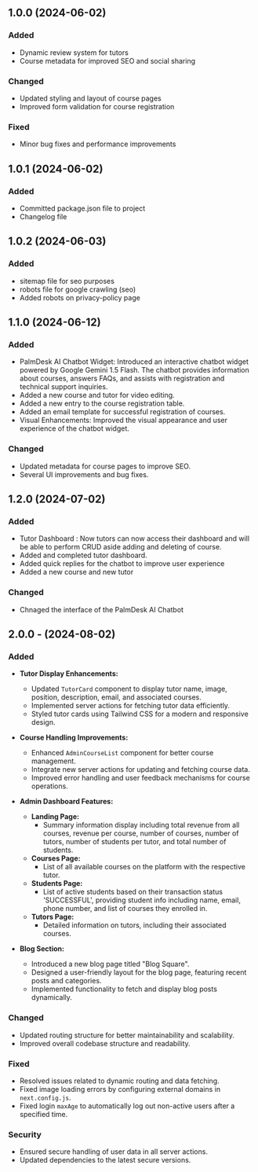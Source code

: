 ## 1.0.0 (2024-06-02)

### Added
- Dynamic review system for tutors
- Course metadata for improved SEO and social sharing

### Changed
- Updated styling and layout of course pages
- Improved form validation for course registration

### Fixed
- Minor bug fixes and performance improvements

## 1.0.1 (2024-06-02)

### Added 
- Committed package.json file to project
- Changelog file
  

## 1.0.2 (2024-06-03)
### Added
- sitemap file for seo purposes
- robots file for google crawling (seo)
- Added robots on privacy-policy page

## 1.1.0 (2024-06-12)
### Added
- PalmDesk AI Chatbot Widget: Introduced an interactive chatbot widget powered by Google Gemini 1.5 Flash. The chatbot provides information about courses, answers FAQs, and assists with registration and technical support inquiries.
- Added a new course and tutor for video editing.
- Added a new entry to the course registration table.
- Added an email template for successful registration of courses.
- Visual Enhancements: Improved the visual appearance and user experience of the chatbot widget.

 ### Changed
- Updated metadata for course pages to improve SEO.
- Several UI improvements and bug fixes.
  
## 1.2.0 (2024-07-02)
### Added
- Tutor Dashboard : Now tutors can now access their dashboard and will be able to perform CRUD aside adding and deleting of course.
- Added and completed tutor dashboard. 
- Added quick replies for the chatbot to improve user experience
- Added a new course and new tutor

### Changed 
- Chnaged the interface of the PalmDesk AI Chatbot 
             
## 2.0.0 - (2024-08-02)

### Added
- **Tutor Display Enhancements:**
  - Updated `TutorCard` component to display tutor name, image, position, description, email, and associated courses.
  - Implemented server actions for fetching tutor data efficiently.
  - Styled tutor cards using Tailwind CSS for a modern and responsive design.

- **Course Handling Improvements:**
  - Enhanced `AdminCourseList` component for better course management.
  - Integrate new server actions for updating and fetching course data.
  - Improved error handling and user feedback mechanisms for course operations.

- **Admin Dashboard Features:**
  - **Landing Page:**
    - Summary information display including total revenue from all courses, revenue per course, number of courses, number of tutors, number of students per tutor, and total number of students.
  - **Courses Page:**
    - List of all available courses on the platform with the respective tutor.
  - **Students Page:**
    - List of active students based on their transaction status 'SUCCESSFUL', providing student info including name, email, phone number, and list of courses they enrolled in.
  - **Tutors Page:**
    - Detailed information on tutors, including their associated courses.

- **Blog Section:**
  - Introduced a new blog page titled "Blog Square".
  - Designed a user-friendly layout for the blog page, featuring recent posts and categories.
  - Implemented functionality to fetch and display blog posts dynamically.

### Changed
- Updated routing structure for better maintainability and scalability.
- Improved overall codebase structure and readability.

### Fixed
- Resolved issues related to dynamic routing and data fetching.
- Fixed image loading errors by configuring external domains in `next.config.js`.
- Fixed login `maxAge` to automatically log out non-active users after a specified time.

### Security
- Ensured secure handling of user data in all server actions.
- Updated dependencies to the latest secure versions.
